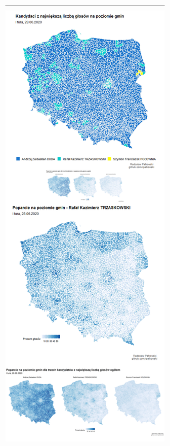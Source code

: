 ------------------------------------------------------------------------

<img src="wykresy/unnamed-chunk-2-1.png" style="display: block; margin: auto;" />

<img src="wykresy/unnamed-chunk-4-1.png" style="display: block; margin: auto;" />

<img src="wykresy/poparcie_rt-1.png" style="display: block; margin: auto;" />


<img src="wykresy/poparcie_proc_top3.png" style="display: block; margin: auto;" />
